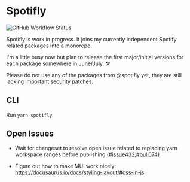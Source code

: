 # Spotifly

![GitHub Workflow Status](https://img.shields.io/github/workflow/status/eegli/spotifly/CI)

Spotifly is work in progress. It joins my currently independent Spotify related packages into a monorepo.

I'm a little busy now but plan to release the first major/initial versions for each package somewhere in June/July. ⚒️

Please do not use any of the packages from @spotifly yet, they are still lacking important security patches.

## CLI

Run `yarn spotifly`

## Open Issues

- Wait for changeset to resolve open issue related to replacing yarn workspace ranges before publishing ([#issue432](https://github.com/changesets/changesets/issues/432),[#pull674](https://github.com/changesets/changesets/pull/674))

- Figure out how to make MUI work nicely: https://docusaurus.io/docs/styling-layout/#css-in-js
